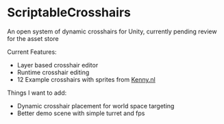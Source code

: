 # ScriptableCrosshairs
An open system of dynamic crosshairs for Unity, currently pending review for the asset store

Current Features:
* Layer based crosshair editor
* Runtime crosshair editing
* 12 Example crosshairs with sprites from [Kenny.nl](https://www.kenney.nl/assets/crosshair-pack)

Things I want to add:
* Dynamic crosshair placement for world space targeting
* Better demo scene with simple turret and fps
